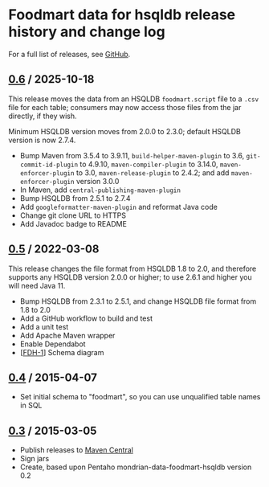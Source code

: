 # Foodmart data for hsqldb release history and change log

For a full list of releases, see
<a href="https://github.com/julianhyde/foodmart-data-hsqldb/releases">GitHub</a>.

## <a href="https://github.com/julianhyde/foodmart-data-hsqldb/releases/tag/foodmart-data-hsqldb-0.6">0.6</a> / 2025-10-18

This release moves the data from an HSQLDB `foodmart.script` file to a
`.csv` file for each table; consumers may now access those files from
the jar directly, if they wish.

Minimum HSQLDB version moves from 2.0.0 to 2.3.0; default HSQLDB
version is now 2.7.4.

* Bump Maven from 3.5.4 to 3.9.11,
  `build-helper-maven-plugin` to 3.6,
  `git-commit-id-plugin` to 4.9.10,
  `maven-compiler-plugin` to 3.14.0,
  `maven-enforcer-plugin` to 3.0,
  `maven-release-plugin` to 2.4.2;
  and add `maven-enforcer-plugin` version 3.0.0
* In Maven, add `central-publishing-maven-plugin`
* Bump HSQLDB from 2.5.1 to 2.7.4
* Add `googleformatter-maven-plugin` and reformat Java code
* Change git clone URL to HTTPS
* Add Javadoc badge to README

## <a href="https://github.com/julianhyde/foodmart-data-hsqldb/releases/tag/foodmart-data-hsqldb-0.5">0.5</a> / 2022-03-08

This release changes the file format from HSQLDB 1.8 to 2.0,
and therefore supports any HSQLDB version 2.0.0 or higher;
to use 2.6.1 and higher you will need Java 11.

* Bump HSQLDB from 2.3.1 to 2.5.1, and change HSQLDB file format from 1.8 to 2.0
* Add a GitHub workflow to build and test
* Add a unit test
* Add Apache Maven wrapper
* Enable Dependabot
* [[FDH-1](https://github.com/julianhyde/foodmart-data-hsqldb/issues/1)] Schema diagram

## <a href="https://github.com/julianhyde/foodmart-data-hsqldb/releases/tag/foodmart-data-hsqldb-0.4">0.4</a> / 2015-04-07

* Set initial schema to "foodmart", so you can use unqualified table names in SQL

## <a href="https://github.com/julianhyde/foodmart-data-hsqldb/releases/tag/foodmart-data-hsqldb-0.3">0.3</a> / 2015-03-05

* Publish releases to <a href="http://search.maven.org/">Maven Central</a>
* Sign jars
* Create, based upon Pentaho mondrian-data-foodmart-hsqldb version 0.2

